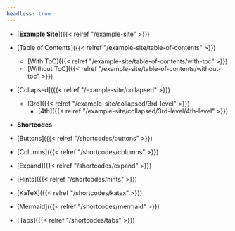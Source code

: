 ```yaml
---
headless: true
---
```


- [**Example Site**]({{< relref "/example-site" >}})
- [Table of Contents]({{< relref "/example-site/table-of-contents" >}})
    - [With ToC]({{< relref "/example-site/table-of-contents/with-toc" >}})
    - [Without ToC]({{< relref "/example-site/table-of-contents/without-toc" >}})
- [Collapsed]({{< relref "/example-site/collapsed" >}})
    - [3rd]({{< relref "/example-site/collapsed/3rd-level" >}})
        - [4th]({{< relref "/example-site/collapsed/3rd-level/4th-level" >}})
          <br />

- **Shortcodes**
- [Buttons]({{< relref "/shortcodes/buttons" >}})
- [Columns]({{< relref "/shortcodes/columns" >}})
- [Expand]({{< relref "/shortcodes/expand" >}})
- [Hints]({{< relref "/shortcodes/hints" >}})
- [KaTeX]({{< relref "/shortcodes/katex" >}})
- [Mermaid]({{< relref "/shortcodes/mermaid" >}})
- [Tabs]({{< relref "/shortcodes/tabs" >}})
  <br />
